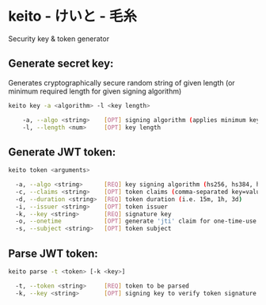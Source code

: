 # keito - けいと - 毛糸
Security key &amp; token generator

## Generate secret key:

Generates cryptographically secure random string of given length (or minimum required length for given signing algorithm)

```bash
keito key -a <algorithm> -l <key length>

    -a, --algo <string>    [OPT] signing algorithm (applies minimum key lengh limit) 
    -l, --length <num>     [OPT] key length
```

## Generate JWT token:

```bash
keito token <arguments>

  -a, --algo <string>      [REQ] key signing algorithm (hs256, hs384, hs512)
  -c, --claims <string>    [OPT] token claims (comma-separated key=value pairs)
  -d, --duration <string>  [REQ] token duration (i.e. 15m, 1h, 3d)
  -i, --issuer <string>    [OPT] token issuer
  -k, --key <string>       [REQ] signature key
  -o, --onetime            [OPT] generate 'jti' claim for one-time-use token
  -s, --subject <string>   [OPT] token subject
```

## Parse JWT token:

```bash
keito parse -t <token> [-k <key>]

  -t, --token <string>     [REQ] token to be parsed
  -k, --key <string>       [OPT] signing key to verify token signature
```
